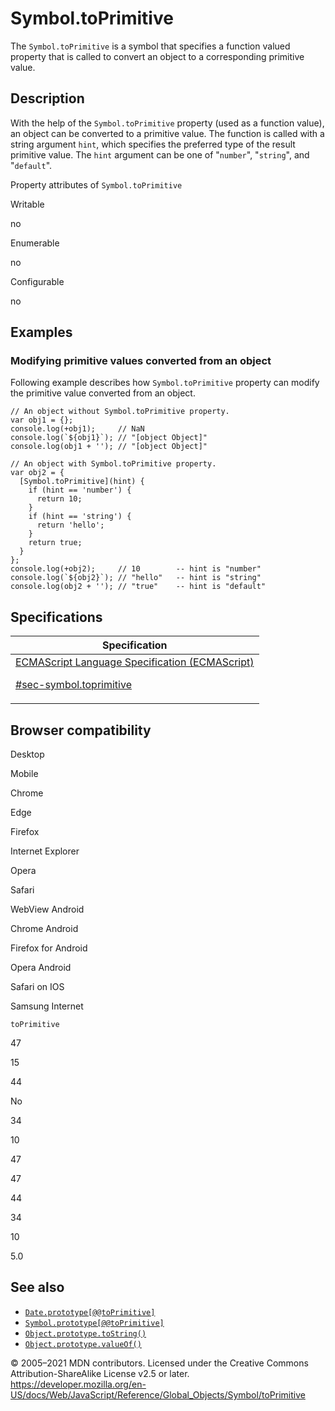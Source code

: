 # Symbol.toPrimitive

The `Symbol.toPrimitive` is a symbol that specifies a function valued property that is called to convert an object to a corresponding primitive value.

## Description

With the help of the `Symbol.toPrimitive` property (used as a function value), an object can be converted to a primitive value. The function is called with a string argument `hint`, which specifies the preferred type of the result primitive value. The `hint` argument can be one of "`number`", "`string`", and "`default`".

Property attributes of `Symbol.toPrimitive`

Writable

no

Enumerable

no

Configurable

no

## Examples

### Modifying primitive values converted from an object

Following example describes how `Symbol.toPrimitive` property can modify the primitive value converted from an object.

    // An object without Symbol.toPrimitive property.
    var obj1 = {};
    console.log(+obj1);     // NaN
    console.log(`${obj1}`); // "[object Object]"
    console.log(obj1 + ''); // "[object Object]"

    // An object with Symbol.toPrimitive property.
    var obj2 = {
      [Symbol.toPrimitive](hint) {
        if (hint == 'number') {
          return 10;
        }
        if (hint == 'string') {
          return 'hello';
        }
        return true;
      }
    };
    console.log(+obj2);     // 10        -- hint is "number"
    console.log(`${obj2}`); // "hello"   -- hint is "string"
    console.log(obj2 + ''); // "true"    -- hint is "default"

## Specifications

<table>
<thead>
<tr class="header">
<th>Specification</th>
</tr>
</thead>
<tbody>
<tr class="odd">
<td>
<a href="https://tc39.es/ecma262/#sec-symbol.toprimitive">ECMAScript Language Specification (ECMAScript)
<br/>

<span class="small">#sec-symbol.toprimitive</span>
</a>
</td>
</tr>
</tbody>
</table>

## Browser compatibility

Desktop

Mobile

Chrome

Edge

Firefox

Internet Explorer

Opera

Safari

WebView Android

Chrome Android

Firefox for Android

Opera Android

Safari on IOS

Samsung Internet

`toPrimitive`

47

15

44

No

34

10

47

47

44

34

10

5.0

## See also

-   [`Date.prototype[@@toPrimitive]`](../date/@@toprimitive)
-   [`Symbol.prototype[@@toPrimitive]`](@@toprimitive)
-   [`Object.prototype.toString()`](../object/tostring)
-   [`Object.prototype.valueOf()`](../object/valueof)

© 2005–2021 MDN contributors.
Licensed under the Creative Commons Attribution-ShareAlike License v2.5 or later.
<a href="https://developer.mozilla.org/en-US/docs/Web/JavaScript/Reference/Global_Objects/Symbol/toPrimitive" class="_attribution-link">https://developer.mozilla.org/en-US/docs/Web/JavaScript/Reference/Global_Objects/Symbol/toPrimitive</a>
